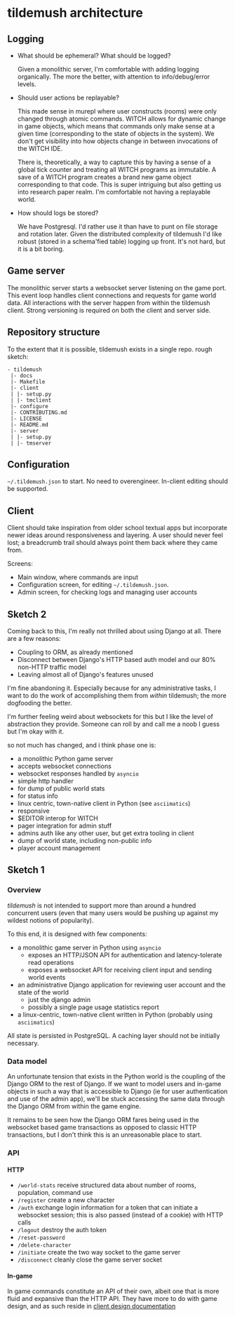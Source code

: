 # tildemush architecture

## Logging

- What should be ephemeral? What should be logged?

  Given a monolithic server, I'm comfortable with adding logging organically.
  The more the better, with attention to info/debug/error levels.

- Should user actions be replayable?

  This made sense in murepl where user constructs (rooms) were only changed
  through atomic commands. WITCH allows for dynamic change in game objects,
  which means that commands only make sense at a given time (corresponding to
  the state of objects in the system). We don't get visibility into how objects
  change in between invocations of the WITCH IDE.
  
  There is, theoretically, a way to capture this by having a sense of a global
  tick counter and treating all WITCH programs as immutable. A save of a WITCH
  program creates a brand new game object corresponding to that code. This is
  super intriguing but also getting us into research paper realm. I'm
  comfortable not having a replayable world.
  
- How should logs be stored?

  We have Postgresql. I'd rather use it than have to punt on file storage and
  rotation later. Given the distributed complexity of tildemush I'd like robust
  (stored in a schema'fied table) logging up front. It's not hard, but it is a
  bit boring.
  
## Game server

The monolithic server starts a websocket server listening on the game port. This
event loop handles client connections and requests for game world data. All
interactions with the server happen from within the tildemush client. Strong
versioning is required on both the client and server side.

## Repository structure

To the extent that it is possible, tildemush exists in a single repo. rough
sketch:

    - tildemush
     |- docs
     |- Makefile
     |- client
     | |- setup.py
     | |- tmclient
     |- configure
     |- CONTRIBUTING.md
     |- LICENSE
     |- README.md
     |- server
     | |- setup.py
     | |- tmserver

## Configuration

`~/.tildemush.json` to start. No need to overengineer. In-client editing should
be supported.

## Client

Client should take inspiration from older school textual apps but incorporate
newer ideas around responsiveness and layering. A user should never feel lost; a breadcrumb trail should always point them back where they came from.

Screens:

- Main window, where commands are input
- Configuration screen, for editing `~/.tildemush.json`.
- Admin screen, for checking logs and managing user accounts


## Sketch 2

Coming back to this, I'm really not thrilled about using Django at all. There are a few reasons:

- Coupling to ORM, as already mentioned
- Disconnect between Django's HTTP based auth model and our 80% non-HTTP traffic model
- Leaving almost all of Django's features unused

I'm fine abandoning it. Especially because for any administrative tasks, I want to do the work of accomplishing them from *within* tildemush; the more dogfooding the better.

I'm further feeling weird about websockets for this but I like the level of
abstraction they provide. Someone can roll by and call me a noob I guess but I'm
okay with it.

so not much has changed, and i think phase one is:

- a monolithic Python game server
 - accepts websocket connections
 - websocket responses handled by `asyncio`
- simple http handler
 - for dump of public world stats
 - for status info
- linux centric, town-native client in Python (see `asciimatics`)
 - responsive
 - $EDITOR interop for WITCH
 - pager integration for admin stuff
- admins auth like any other user, but get extra tooling in client
 - dump of world state, including non-public info
 - player account management

## Sketch 1

### Overview

_tildemush_ is not intended to support more than around a hundred concurrent
users (even that many users would be pushing up against my wildest notions of
popularity).

To this end, it is designed with few components: 

- a monolithic game server in Python using `asyncio`
  - exposes an HTTP/JSON API for authentication and latency-tolerate read operations
  - exposes a websocket API for receiving client input and sending world events
- an administrative Django application for reviewing user account and the state of the world
  - just the django admin
  - possibly a single page usage statistics report
- a linux-centric, town-native client written in Python (probably using `asciimatics`)

All state is persisted in PostgreSQL. A caching layer should not be initially necessary.

### Data model

An unfortunate tension that exists in the Python world is the coupling of the
Django ORM to the rest of Django. If we want to model users and in-game objects
in such a way that is accessible to Django (ie for user authentication and use
of the admin app), we'll be stuck accessing the same data through the Django ORM
from within the game engine.

It remains to be seen how the Django ORM fares being used in the websocket based
game transactions as opposed to classic HTTP transactions, but I don't think
this is an unreasonable place to start.

### API

#### HTTP

- `/world-stats` receive structured data about number of rooms, population, command use
- `/register` create a new character
- `/auth` exchange login information for a token that can initiate a websocket session; this is also passed (instead of a cookie) with HTTP calls
- `/logout` destroy the auth token
- `/reset-password`
- `/delete-character`
- `/initiate` create the two way socket to the game server
- `/disconnect` cleanly close the game server socket

#### In-game

In game commands constitute an API of their own, albeit one that is more fluid
and expansive than the HTTP API. They have more to do with game design, and as such reside in [client design documentation](client.md)



